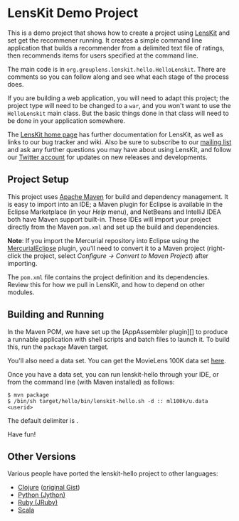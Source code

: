 # LensKit Demo Project

This is a demo project that shows how to create a project using [LensKit][] and set
get the recommener running.  It creates a simple command line application that
builds a recommender from a delimited text file of ratings, then recommends items
for users specified at the command line.

The main code is in `org.grouplens.lenskit.hello.HelloLenskit`. There are comments
so you can follow along and see what each stage of the process does.

If you are building a web application, you will need to adapt this project; the
project type will need to be changed to a `war`, and you won't want to use the
`HelloLenskit` main class. But the basic things done in that class will need to be
done in your application somewhere.

The [LensKit home page][LensKit] has further documentation for LensKit, as well as
links to our bug tracker and wiki. Also be sure to subscribe to our [mailing list][]
and ask any further questions you may have about using LensKit, and follow our
[Twitter account][LensKitRS] for updates on new releases and developments.

## Project Setup

This project uses [Apache Maven][maven] for build and dependency management. It is
easy to import into an IDE; a Maven plugin for Eclipse is available in the Eclipse
Marketplace (in your *Help* menu), and NetBeans and IntelliJ IDEA both have Maven
support built-in. These IDEs will import your project directly from the Maven `pom.xml`
and set up the build and dependencies.

**Note**: If you import the Mercurial repository into Eclipse using the [MercurialEclipse][]
plugin, you'll need to convert it to a Maven project (right-click the project, select
*Configure -> Convert to Maven Project*) after importing.

The `pom.xml` file contains the project definition and its dependencies. Review this
for how we pull in LensKit, and how to depend on other modules.

## Building and Running

In the Maven POM, we have set up the [AppAssembler plugin][] to produce a runnable
application with shell scripts and batch files to launch it. To build this, run the
`package` Maven target.

[ML100K]: https://github.com/grouplens/lenskit/wiki/ML100K

You'll also need a data set.  You can get the MovieLens 100K data set [here][ML100K].

Once you have a data set, you can run lenskit-hello through your IDE, or from the command line
(with Maven installed) as follows:

    $ mvn package
    $ /bin/sh target/hello/bin/lenskit-hello.sh -d :: ml100k/u.data <userid>

The default delimiter is <tab>.

Have fun!

[LensKit]: http://lenskit.grouplens.org
[maven]: http://maven.apache.org
[MercurialEclipse]: http://javaforge.com/project/HGE
[AppAssembler]: http://mojo.codehaus.org/appassembler/appassembler-maven-plugin/
[mailing list]: https://wwws.cs.umn.edu/mm-cs/listinfo/lenskit
[LensKitRS]: http://twitter.com/LensKitRS

## Other Versions

Various people have ported the lenskit-hello project to other languages:

- [Clojure](https://github.com/dcj/clj-lenskit-hello) ([original Gist](https://gist.github.com/llasram/6472144))
- [Python (Jython)](http://pastie.org/8298159)
- [Ruby (JRuby)](https://gist.github.com/joshjordan/6446324)
- [Scala](https://github.com/matt-thomson/lenskit-hello-scala/)
